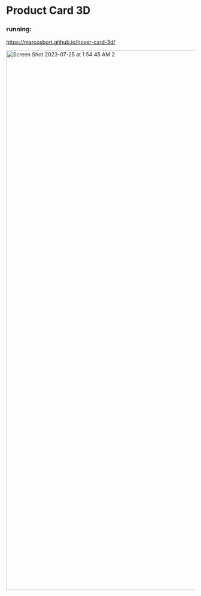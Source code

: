 # Product Card 3D

### running: 
https://marcosbort.github.io/hover-card-3d/

<img width="1440" alt="Screen Shot 2023-07-25 at 1 54 45 AM 2" src="https://github.com/marcosbort/hover-card-3d/assets/86331998/ce0005b0-ba91-4f34-b300-4fd2c49feb63">
